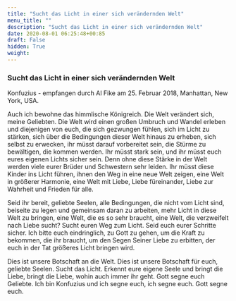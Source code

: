 ```yaml
---
title: "Sucht das Licht in einer sich verändernden Welt"
menu_title: ""
description: "Sucht das Licht in einer sich verändernden Welt"
date: 2020-08-01 06:25:48+00:85
draft: False
hidden: True
weight:
---
```

### Sucht das Licht in einer sich verändernden Welt

Konfuzius - empfangen durch Al Fike am 25. Februar 2018, Manhattan, New York, USA.

Auch ich bewohne das himmlische Königreich. Die Welt verändert sich, meine Geliebten. Die Welt wird einen großen Umbruch und Wandel erleben und diejenigen von euch, die sich gezwungen fühlen, sich im Licht zu stärken, sich über die Bedingungen dieser Welt hinaus zu erheben, sich selbst zu erwecken, ihr müsst darauf vorbereitet sein, die Stürme zu bewältigen, die kommen werden. Ihr müsst stark sein, und ihr müsst euch eures eigenen Lichts sicher sein. Denn ohne diese Stärke in der Welt werden viele eurer Brüder und Schwestern sehr leiden. Ihr müsst diese Kinder ins Licht führen, ihnen den Weg in eine neue Welt zeigen, eine Welt in größerer Harmonie, eine Welt mit Liebe, Liebe füreinander, Liebe zur Wahrheit und Frieden für alle.

Seid ihr bereit, geliebte Seelen, alle Bedingungen, die nicht vom Licht sind, beiseite zu legen und gemeinsam daran zu arbeiten, mehr Licht in diese Welt zu bringen, eine Welt, die es so sehr braucht, eine Welt, die verzweifelt nach Liebe sucht? Sucht euren Weg zum Licht. Seid euch eurer Schritte sicher. Ich bitte euch eindringlich, zu Gott zu gehen, um die Kraft zu bekommen, die ihr braucht, um den Segen Seiner Liebe zu erbitten, der euch in der Tat größeres Licht bringen wird.

Dies ist unsere Botschaft an die Welt. Dies ist unsere Botschaft für euch, geliebte Seelen. Sucht das Licht. Erkennt eure eigene Seele und bringt die Liebe, bringt die Liebe, wohin auch immer ihr geht. Gott segne euch Geliebte. Ich bin Konfuzius und ich segne euch, ich segne euch. Gott segne euch.
